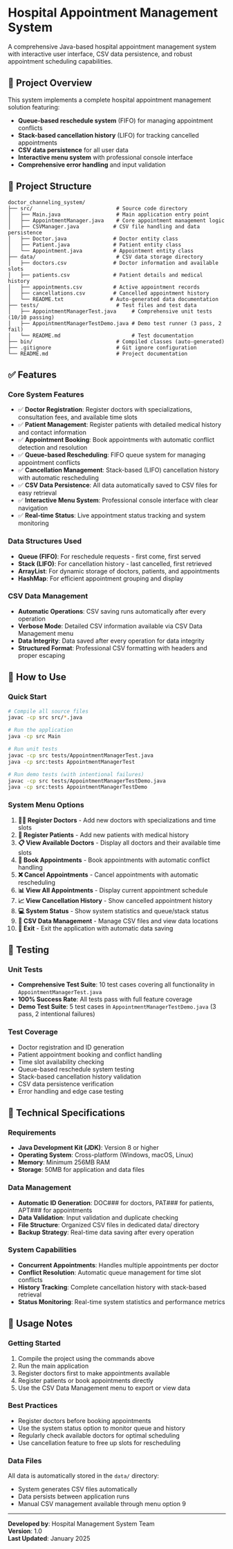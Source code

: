 # Hospital Appointment Management System

A comprehensive Java-based hospital appointment management system with interactive user interface, CSV data persistence, and robust appointment scheduling capabilities.

## 🎯 Project Overview

This system implements a complete hospital appointment management solution featuring:
- **Queue-based reschedule system** (FIFO) for managing appointment conflicts
- **Stack-based cancellation history** (LIFO) for tracking cancelled appointments
- **CSV data persistence** for all user data
- **Interactive menu system** with professional console interface
- **Comprehensive error handling** and input validation

## 📁 Project Structure

```
doctor_channeling_system/
├── src/                           # Source code directory
│   ├── Main.java                  # Main application entry point
│   ├── AppointmentManager.java    # Core appointment management logic
│   ├── CSVManager.java           # CSV file handling and data persistence
│   ├── Doctor.java               # Doctor entity class
│   ├── Patient.java              # Patient entity class
│   └── Appointment.java          # Appointment entity class
├── data/                          # CSV data storage directory
│   ├── doctors.csv               # Doctor information and available slots
│   ├── patients.csv              # Patient details and medical history
│   ├── appointments.csv          # Active appointment records
│   ├── cancellations.csv         # Cancelled appointment history
│   └── README.txt               # Auto-generated data documentation
├── tests/                         # Test files and test data
│   ├── AppointmentManagerTest.java     # Comprehensive unit tests (10/10 passing)
│   ├── AppointmentManagerTestDemo.java # Demo test runner (3 pass, 2 fail)
│   └── README.md                       # Test documentation
├── bin/                           # Compiled classes (auto-generated)
├── .gitignore                     # Git ignore configuration
└── README.md                      # Project documentation
```

## ✅ Features

### Core System Features
- ✅ **Doctor Registration**: Register doctors with specializations, consultation fees, and available time slots
- ✅ **Patient Management**: Register patients with detailed medical history and contact information
- ✅ **Appointment Booking**: Book appointments with automatic conflict detection and resolution
- ✅ **Queue-based Rescheduling**: FIFO queue system for managing appointment conflicts
- ✅ **Cancellation Management**: Stack-based (LIFO) cancellation history with automatic rescheduling
- ✅ **CSV Data Persistence**: All data automatically saved to CSV files for easy retrieval
- ✅ **Interactive Menu System**: Professional console interface with clear navigation
- ✅ **Real-time Status**: Live appointment status tracking and system monitoring

### Data Structures Used
- **Queue (FIFO)**: For reschedule requests - first come, first served
- **Stack (LIFO)**: For cancellation history - last cancelled, first retrieved
- **ArrayList**: For dynamic storage of doctors, patients, and appointments
- **HashMap**: For efficient appointment grouping and display

### CSV Data Management
- **Automatic Operations**: CSV saving runs automatically after every operation
- **Verbose Mode**: Detailed CSV information available via CSV Data Management menu
- **Data Integrity**: Data saved after every operation for data integrity
- **Structured Format**: Professional CSV formatting with headers and proper escaping

## 🚀 How to Use

### Quick Start
```bash
# Compile all source files
javac -cp src src/*.java

# Run the application
java -cp src Main

# Run unit tests
javac -cp src tests/AppointmentManagerTest.java
java -cp src:tests AppointmentManagerTest

# Run demo tests (with intentional failures)
javac -cp src tests/AppointmentManagerTestDemo.java
java -cp src:tests AppointmentManagerTestDemo
```

### System Menu Options
1. **👨‍⚕️ Register Doctors** - Add new doctors with specializations and time slots
2. **🏥 Register Patients** - Add new patients with medical history
3. **📋 View Available Doctors** - Display all doctors and their available time slots
4. **📅 Book Appointments** - Book appointments with automatic conflict handling
5. **❌ Cancel Appointments** - Cancel appointments with automatic rescheduling
6. **📊 View All Appointments** - Display current appointment schedule
7. **📈 View Cancellation History** - Show cancelled appointment history
8. **💻 System Status** - Show system statistics and queue/stack status
9. **💾 CSV Data Management** - Manage CSV files and view data locations
10. **🚪 Exit** - Exit the application with automatic data saving

## 🧪 Testing

### Unit Tests
- **Comprehensive Test Suite**: 10 test cases covering all functionality in `AppointmentManagerTest.java`
- **100% Success Rate**: All tests pass with full feature coverage
- **Demo Test Suite**: 5 test cases in `AppointmentManagerTestDemo.java` (3 pass, 2 intentional failures)

### Test Coverage
- Doctor registration and ID generation
- Patient appointment booking and conflict handling
- Time slot availability checking
- Queue-based reschedule system testing
- Stack-based cancellation history validation
- CSV data persistence verification
- Error handling and edge case testing

## 🔧 Technical Specifications

### Requirements
- **Java Development Kit (JDK)**: Version 8 or higher
- **Operating System**: Cross-platform (Windows, macOS, Linux)
- **Memory**: Minimum 256MB RAM
- **Storage**: 50MB for application and data files

### Data Management
- **Automatic ID Generation**: DOC### for doctors, PAT### for patients, APT### for appointments
- **Data Validation**: Input validation and duplicate checking
- **File Structure**: Organized CSV files in dedicated data/ directory
- **Backup Strategy**: Real-time data saving after every operation

### System Capabilities
- **Concurrent Appointments**: Handles multiple appointments per doctor
- **Conflict Resolution**: Automatic queue management for time slot conflicts
- **History Tracking**: Complete cancellation history with stack-based retrieval
- **Status Monitoring**: Real-time system statistics and performance metrics

## 📝 Usage Notes

### Getting Started
1. Compile the project using the commands above
2. Run the main application
3. Register doctors first to make appointments available
4. Register patients or book appointments directly
5. Use the CSV Data Management menu to export or view data

### Best Practices
- Register doctors before booking appointments
- Use the system status option to monitor queue and history
- Regularly check available doctors for optimal scheduling
- Use cancellation feature to free up slots for rescheduling

### Data Files
All data is automatically stored in the `data/` directory:
- System generates CSV files automatically
- Data persists between application runs
- Manual CSV management available through menu option 9

---

**Developed by**: Hospital Management System Team  
**Version**: 1.0  
**Last Updated**: January 2025
